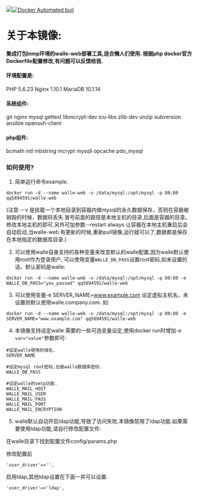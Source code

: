 [![](https://images.microbadger.com/badges/image/qq58945591/walle-web.svg)](http://microbadger.com/images/qq58945591/walle-web "Get your own image badge on microbadger.com")[![Docker Automated buil](https://img.shields.io/docker/automated/jrottenberg/ffmpeg.svg)](https://hub.docker.com/r/qq58945591/walle-web/)

# 关于本镜像:

#### 集成打包lnmp环境的walle-web部署工具,适合懒人们使用. 根据php docker官方Dockerfile配置修改,有问题可以反馈给我.

#### 环境配置是:
PHP 5.6.23
Nginx 1.10.1
MariaDB 10.1.14

#### 系统组件:
git nginx mysql gettext libmcrypt-dev icu-libs zlib-dev unzip subversion ansible openssh-client

#### php组件:
bcmath intl mbstring mcrypt mysqli opcache pdo_mysql


### 如何使用?
1. 简单运行命令example.  
```
docker run -d --name walle-web -v /data/mysql:/opt/mysql -p 80:80 qq5894591/walle-web

```
(注意:－v 是挂载一个本地目录到容器内做mysql的永久数据保存，否则在容器被销毁的时候，数据将丢失.冒号前面的路径是本地主机的目录,后面是容器的目录。修改本地主机的即可.另外可加参数--restart always 让容器在本地主机重启后会自动启动,当walle-web 有更新的时候,重新pull镜像,运行就可以了,数据都是保存在本地指定的数据库目录.)

2. 可以使用walle自身支持的各种变量来改变默认的walle配置,因为walle默认使用root作为登录用户, 可以使用变量`WALLE_DB_PASS`设置root密码,如未设置的话，默认密码是walle:
```
docker run -d --name walle-web -v /data/mysql:/opt/mysql -p 80:80 -e WALLE_DB_PASS="you_passwd" qq5894591/walle-web
```

3. 可以使用变量-e SERVER_NAME=www.example.com 设定虚拟主机名，未设置则默认使用walle.company.com. 如:
```
docker run -d --name walle-web -v /data/mysql:/opt/mysql -p 80:80 -e SERVER_NAME="www.example.com" qq5894591/walle-web

```

4. 本镜像支持设定walle 需要的一些可选变量设定,使用docker run时增加-e `var="value"`参数即可:
```
#设定walle使用的域名.
SERVER_NAME

#设定mysql root密码,也是walle数据库密码.
WALLE_DB_PASS

#设定walle的smtp功能.
WALLE_MAIL_HOST
WALLE_MAIL_USER
WALLE_MAIL_PASS
WALLE_MAIL_PORT
WALLE_MAIL_ENCRYPTION
```

5. walle默认自动开启ldap功能,导致了访问失败,本镜像禁用了ldap功能.如果需要使用ldap功能,请自行修改配置文件:

在walle目录下找到配置文件config/params.php

修改配置前
```
'user_driver'=>'',
```

启用ldap,其他ldap设置在下面一并可以设置.
```
'user_driver'=>'ldap',
```
